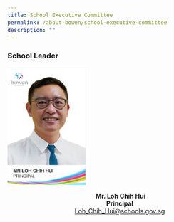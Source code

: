 ```yaml
---
title: School Executive Committee
permalink: /about-bowen/school-executive-committee
description: ""
---
```

### School Leader
<img src="/images/principal.png" 
     style="width:35%">
		 
<center><b> Mr. Loh Chih Hui <br> Principal</b></center>
<center><a href="Loh_Chih_Hui@schools.gov.sg">Loh_Chih_Hui@schools.gov.sg</a></center>

